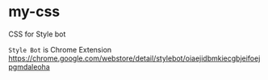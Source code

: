 # my-css

CSS for Style bot

`Style Bot` is Chrome Extension  
https://chrome.google.com/webstore/detail/stylebot/oiaejidbmkiecgbjeifoejpgmdaleoha
